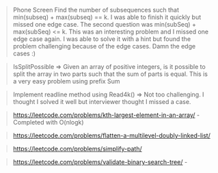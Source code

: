 >Phone Screen Find the number of subsequences such that min(subseq) + max(subseq) == k. I was able to finish it quickly but missed one edge case. The second question was min(subSeq) + max(subSeq) <= k. This was an interesting problem and I missed one edge case again. I was able to solve it with a hint but found the problem challenging because of the edge cases. Damn the edge cases :)



>IsSplitPossible => Given an array of positive integers, is it possible to split the array in two parts such that the sum of parts is equal. This is a very easy problem using prefix Sum

>Implement readline method using Read4k() => Not too challenging. I thought I solved it well but interviewer thought I missed a case.

>https://leetcode.com/problems/kth-largest-element-in-an-array/ - Completed with O(nlogk)


>https://leetcode.com/problems/flatten-a-multilevel-doubly-linked-list/ 


>https://leetcode.com/problems/simplify-path/

>https://leetcode.com/problems/validate-binary-search-tree/ -